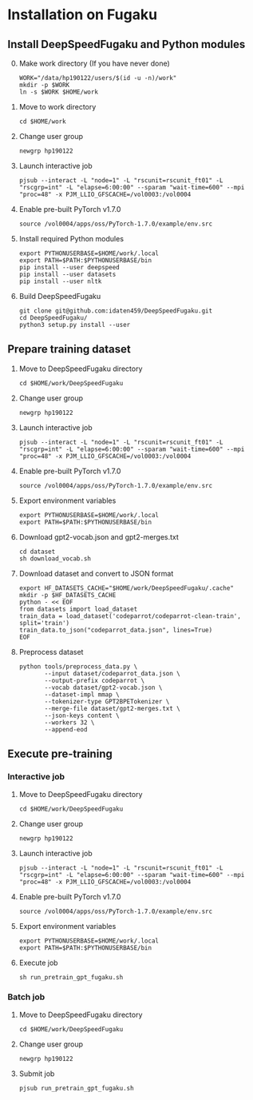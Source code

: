 Installation on Fugaku
======================

Install DeepSpeedFugaku and Python modules
------------------------------------------

0. Make work directory (If you have never done)
    ```
    WORK="/data/hp190122/users/$(id -u -n)/work"
    mkdir -p $WORK
    ln -s $WORK $HOME/work
    ```
1. Move to work directory
    ```
    cd $HOME/work
    ```
2. Change user group
    ```
    newgrp hp190122
    ```
3. Launch interactive job
    ```
    pjsub --interact -L "node=1" -L "rscunit=rscunit_ft01" -L "rscgrp=int" -L "elapse=6:00:00" --sparam "wait-time=600" --mpi "proc=48" -x PJM_LLIO_GFSCACHE=/vol0003:/vol0004
    ```
4. Enable pre-built PyTorch v1.7.0
    ```
	source /vol0004/apps/oss/PyTorch-1.7.0/example/env.src
    ```
5. Install required Python modules
	```
	export PYTHONUSERBASE=$HOME/work/.local
	export PATH=$PATH:$PYTHONUSERBASE/bin
	pip install --user deepspeed
	pip install --user datasets
    pip install --user nltk
	```
6. Build DeepSpeedFugaku
	```
	git clone git@github.com:idaten459/DeepSpeedFugaku.git
	cd DeepSpeedFugaku/
	python3 setup.py install --user
	```

Prepare training dataset
------------------------

1. Move to DeepSpeedFugaku directory
    ```
    cd $HOME/work/DeepSpeedFugaku
    ```
2. Change user group
    ```
    newgrp hp190122
    ```
3. Launch interactive job
    ```
    pjsub --interact -L "node=1" -L "rscunit=rscunit_ft01" -L "rscgrp=int" -L "elapse=6:00:00" --sparam "wait-time=600" --mpi "proc=48" -x PJM_LLIO_GFSCACHE=/vol0003:/vol0004
    ```
4. Enable pre-built PyTorch v1.7.0
    ```
	source /vol0004/apps/oss/PyTorch-1.7.0/example/env.src
    ```
5. Export environment variables
    ```
    export PYTHONUSERBASE=$HOME/work/.local
    export PATH=$PATH:$PYTHONUSERBASE/bin
    ```
6. Download gpt2-vocab.json and gpt2-merges.txt
    ```
    cd dataset
    sh download_vocab.sh
    ```
7. Download dataset and convert to JSON format
    ```
    export HF_DATASETS_CACHE="$HOME/work/DeepSpeedFugaku/.cache"
    mkdir -p $HF_DATASETS_CACHE
    python - << EOF
    from datasets import load_dataset
    train_data = load_dataset('codeparrot/codeparrot-clean-train', split='train')
    train_data.to_json("codeparrot_data.json", lines=True)
    EOF
    ```
8. Preprocess dataset
    ```
    python tools/preprocess_data.py \
           --input dataset/codeparrot_data.json \
           --output-prefix codeparrot \
           --vocab dataset/gpt2-vocab.json \
           --dataset-impl mmap \
           --tokenizer-type GPT2BPETokenizer \
           --merge-file dataset/gpt2-merges.txt \
           --json-keys content \
           --workers 32 \
           --append-eod
    ```

Execute pre-training
--------------------

### Interactive job

1. Move to DeepSpeedFugaku directory
    ```
    cd $HOME/work/DeepSpeedFugaku
    ```
2. Change user group
    ```
    newgrp hp190122
    ```
3. Launch interactive job
    ```
    pjsub --interact -L "node=1" -L "rscunit=rscunit_ft01" -L "rscgrp=int" -L "elapse=6:00:00" --sparam "wait-time=600" --mpi "proc=48" -x PJM_LLIO_GFSCACHE=/vol0003:/vol0004
    ```
4. Enable pre-built PyTorch v1.7.0
    ```
	source /vol0004/apps/oss/PyTorch-1.7.0/example/env.src
    ```
5. Export environment variables
    ```
    export PYTHONUSERBASE=$HOME/work/.local
    export PATH=$PATH:$PYTHONUSERBASE/bin
    ```
6. Execute job
    ```
    sh run_pretrain_gpt_fugaku.sh
    ```

### Batch job

1. Move to DeepSpeedFugaku directory
    ```
    cd $HOME/work/DeepSpeedFugaku
    ```
2. Change user group
    ```
    newgrp hp190122
    ```
3. Submit job
    ```
    pjsub run_pretrain_gpt_fugaku.sh
    ```
